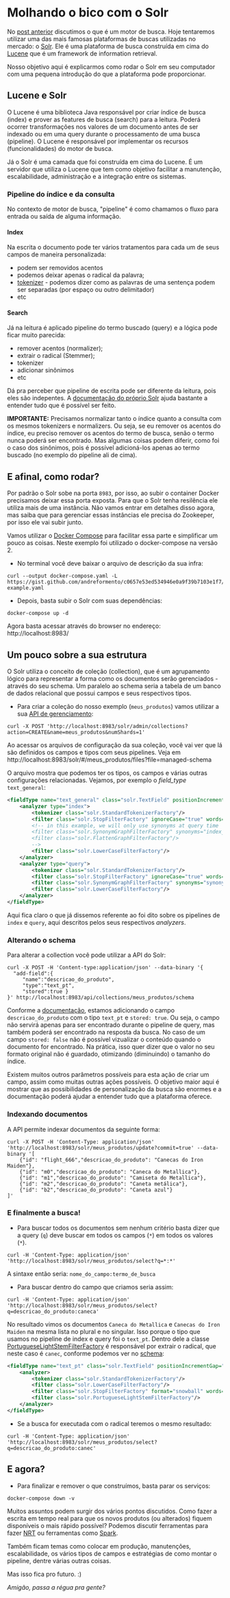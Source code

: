 # Molhando o bico com o Solr

No [post anterior](https://medium.com/butech-co/um-gole-de-m%C3%A1quinas-de-busca-fa41b7d577c6) discutimos o que é um motor de busca.
Hoje tentaremos utilizar uma das mais famosas plataformas de buscas utilizadas no mercado: o [Solr](https://lucene.apache.org/solr/).
Ele é uma plataforma de busca construída em cima do [Lucene](https://lucene.apache.org/) que é um framework de information retrieval.

Nosso objetivo aqui é explicarmos como rodar o Solr em seu computador com uma pequena introdução do que a plataforma pode proporcionar.

## Lucene e Solr

O Lucene é uma biblioteca Java responsável por criar índice de busca (index) e prover as features de busca (search) para a leitura.
Poderá ocorrer transformações nos valores de um documento antes de ser indexado ou em uma query durante o processamento de uma busca (pipeline).
O Lucene é responsável por implementar os recursos (funcionalidades) do motor de busca.

Já o Solr é uma camada que foi construída em cima do Lucene.
É um servidor que utiliza o Lucene que tem como objetivo facilitar a manutenção, escalabilidade, administração e a integração entre os sistemas.

### Pipeline do índice e da consulta

No contexto de motor de busca, "pipeline" é como chamamos o fluxo para entrada ou saída de alguma informação.

#### Index

Na escrita o documento pode ter vários tratamentos para cada um de seus campos de maneira personalizada:
- podem ser removidos acentos
- podemos deixar apenas o radical da palavra;
- [tokenizer](https://lucene.apache.org/solr/guide/8_5/about-tokenizers.html) - podemos dizer como as palavras de uma sentença podem ser separadas (por espaço ou outro delimitador)
- etc


#### Search

Já na leitura é aplicado pipeline do termo buscado (query) e a lógica pode ficar muito parecida:
- remover acentos (normalizer);
- extrair o radical (Stemmer);
- tokenizer
- adicionar sinônimos
- etc

Dá pra perceber que pipeline de escrita pode ser diferente da leitura, pois eles são indepentes.
A [documentação do próprio Solr](https://lucene.apache.org/solr/guide/8_5/field-type-definitions-and-properties.html#field-type-definitions-in-schema-xml) ajuda bastante a entender tudo que é possível ser feito.

**IMPORTANTE:** Precisamos normalizar tanto o índice quanto a consulta com os mesmos tokenizers e normalizers.
Ou seja, se eu remover os acentos do índice, eu preciso remover os acentos do termo de busca, senão o termo nunca poderá ser encontrado.
Mas algumas coisas podem diferir, como foi o caso dos sinônimos, pois é possível adicioná-los apenas ao termo buscado (no exemplo do pipeline ali de cima).

## E afinal, como rodar?

Por padrão o Solr sobe na porta `8983`, por isso, ao subir o container Docker precisamos deixar essa porta exposta.
Para que o Solr tenha resilência ele utiliza mais de uma instância.
Não vamos entrar em detalhes disso agora, mas saiba que para gerenciar essas instâncias ele precisa do Zookeeper, por isso ele vai subir junto.


Vamos utilizar o [Docker Compose](https://docs.docker.com/compose/) para facilitar essa parte e simplificar um pouco as coisas.
Neste exemplo foi utilizado o docker-compose na versão 2.

- No terminal você deve baixar o arquivo de descrição da sua infra:
```shell
curl --output docker-compose.yaml -L https://gist.github.com/andreformento/c0657e53ed534946e0a9f39b7103e1f7/raw/solr-example.yaml
```

- Depois, basta subir o Solr com suas dependências:
```shell
docker-compose up -d
```

Agora basta acessar através do browser no endereço: http://localhost:8983/

## Um pouco sobre a sua estrutura

O Solr utiliza o conceito de coleção (collection), que é um agrupamento lógico para representar a forma como os documentos serão gerenciados - através do seu schema.
Um paralelo ao schema seria a tabela de um banco de dados relacional que possui campos e seus respectivos tipos.

- Para criar a coleção do nosso exemplo (`meus_produtos`) vamos utilizar a sua [API de gerenciamento](https://lucene.apache.org/solr/guide/8_5/collection-management.html#collection-management):
```shell
curl -X POST 'http://localhost:8983/solr/admin/collections?action=CREATE&name=meus_produtos&numShards=1'
```

Ao acessar os arquivos de configuração da sua coleção, você vai ver que lá são definidos os campos e tipos com seus pipelines.
Veja em http://localhost:8983/solr/#/meus_produtos/files?file=managed-schema

O arquivo mostra que podemos ter os tipos, os campos e várias outras configurações relacionadas.
Vejamos, por exemplo o _field\_type_ `text_general`:
```xml
<fieldType name="text_general" class="solr.TextField" positionIncrementGap="100" multiValued="true">
    <analyzer type="index">
        <tokenizer class="solr.StandardTokenizerFactory"/>
        <filter class="solr.StopFilterFactory" ignoreCase="true" words="stopwords.txt" />
        <!-- in this example, we will only use synonyms at query time
        <filter class="solr.SynonymGraphFilterFactory" synonyms="index_synonyms.txt" ignoreCase="true" expand="false"/>
        <filter class="solr.FlattenGraphFilterFactory"/>
        -->
        <filter class="solr.LowerCaseFilterFactory"/>
    </analyzer>
    <analyzer type="query">
        <tokenizer class="solr.StandardTokenizerFactory"/>
        <filter class="solr.StopFilterFactory" ignoreCase="true" words="stopwords.txt" />
        <filter class="solr.SynonymGraphFilterFactory" synonyms="synonyms.txt" ignoreCase="true" expand="true"/>
        <filter class="solr.LowerCaseFilterFactory"/>
    </analyzer>
</fieldType>
```

Aqui fica claro o que já dissemos referente ao foi dito sobre os pipelines de `index` e `query`, aqui descritos pelos seus respectivos _analyzers_.

### Alterando o schema

Para alterar a collection você pode utilizar a API do Solr:
```shell
curl -X POST -H 'Content-type:application/json' --data-binary '{
  "add-field":{
     "name":"descricao_do_produto",
     "type":"text_pt",
     "stored":true }
}' http://localhost:8983/api/collections/meus_produtos/schema
```

Conforme a [documentação](https://lucene.apache.org/solr/guide/8_5/schema-api.html#add-a-new-field), estamos adicionando o campo `descricao_do_produto` com o tipo `text_pt` e `stored: true`.
Ou seja, o campo não servirá apenas para ser encontrado durante o pipeline de query, mas também poderá ser encontrado na resposta da busca.
No caso de um campo `stored: false` não é possível vizualizar o conteúdo quando o documento for encontrado.
Na prática, isso quer dizer que o valor no seu formato original não é guardado, otimizando (diminuindo) o tamanho do índice.

Existem muitos outros parâmetros possíveis para esta ação de criar um campo, assim como muitas outras ações possíveis.
O objetivo maior aqui é mostrar que as possibilidades de personalização da busca são enormes e a documentação poderá ajudar a entender tudo que a plataforma oferece.

### Indexando documentos

A API permite indexar documentos da seguinte forma:
```shell
curl -X POST -H 'Content-Type: application/json' 'http://localhost:8983/solr/meus_produtos/update?commit=true' --data-binary '[
    {"id": "flight_666","descricao_do_produto": "Canecas do Iron Maiden"},
    {"id": "m0","descricao_do_produto": "Caneca do Metallica"},
    {"id": "m1","descricao_do_produto": "Camiseta do Metallica"},
    {"id": "m2","descricao_do_produto": "Caneta metálica"},
    {"id": "b2","descricao_do_produto": "Caneta azul"}
]'
```

### E finalmente a busca!

- Para buscar todos os documentos sem nenhum critério basta dizer que a query (`q`) deve buscar em todos os campos (`*`) em todos os valores (`*`).
```shell
curl -H 'Content-Type: application/json' 'http://localhost:8983/solr/meus_produtos/select?q=*:*'
```
A sintaxe então seria: `nome_do_campo:termo_de_busca`

- Para buscar dentro do campo que criamos seria assim:
```shell
curl -H 'Content-Type: application/json' 'http://localhost:8983/solr/meus_produtos/select?q=descricao_do_produto:caneca'
```

No resultado vimos os documentos `Caneca do Metallica` e `Canecas do Iron Maiden` na mesma lista no plural e no singular.
Isso porque o tipo que usamos no pipeline de index e query foi o `text_pt`.
Dentro dele a classe [PortugueseLightStemFilterFactory](https://lucene.apache.org/core/8_5_1/analyzers-common/org/apache/lucene/analysis/pt/PortugueseLightStemFilterFactory.html) é responsável por extrair o radical, que neste caso é `canec`, conforme podemos ver no [schema](http://localhost:8983/solr/#/meus_produtos/files?file=managed-schema):
```xml
<fieldType name="text_pt" class="solr.TextField" positionIncrementGap="100">
    <analyzer>
        <tokenizer class="solr.StandardTokenizerFactory"/>
        <filter class="solr.LowerCaseFilterFactory"/>
        <filter class="solr.StopFilterFactory" format="snowball" words="lang/stopwords_pt.txt" ignoreCase="true"/>
        <filter class="solr.PortugueseLightStemFilterFactory"/>
    </analyzer>
</fieldType>
```

- Se a busca for executada com o radical teremos o mesmo resultado:
```shell
curl -H 'Content-Type: application/json' 'http://localhost:8983/solr/meus_produtos/select?q=descricao_do_produto:canec'
```

## E agora?

- Para finalizar e remover o que construímos, basta parar os serviços:
```shell
docker-compose down -v
```

Muitos assuntos podem surgir dos vários pontos discutidos.
Como fazer a escrita em tempo real para que os novos produtos (ou alterados) fiquem disponíveis o mais rápido possível? Podemos discutir ferramentas para fazer [NRT](https://lucene.apache.org/solr/guide/8_5/near-real-time-searching.html) ou ferramentas como [Spark](https://github.com/lucidworks/spark-solr).

Também ficam temas como colocar em produção, manutenções, escalabilidade, os vários tipos de campos e estratégias de como montar o pipeline, dentre várias outras coisas.

Mas isso fica pro futuro. :)

_Amigão, passa a régua pra gente?_

